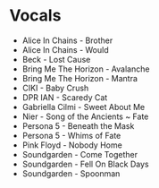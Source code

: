 # Vocals

- Alice In Chains - Brother
- Alice In Chains - Would
- Beck - Lost Cause
- Bring Me The Horizon - Avalanche
- Bring Me The Horizon - Mantra
- CIKI - Baby Crush
- DPR IAN - Scaredy Cat
- Gabriella Cilmi - Sweet About Me
- Nier - Song of the Ancients ~ Fate
- Persona 5 - Beneath the Mask
- Persona 5 - Whims of Fate
- Pink Floyd - Nobody Home
- Soundgarden - Come Together
- Soundgarden - Fell On Black Days
- Soundgarden - Spoonman
